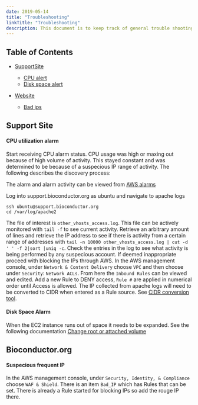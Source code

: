 ```yaml
---
date: 2019-05-14
title: "Troubleshooting"
linkTitle: "Troubleshooting"
description: This document is to keep track of general trouble shooting for any AWS related project or service. 
---
```


## Table of Contents
- [SupportSite](#supportsite)
    * [CPU alert](#cpualert)
    * [Disk space alert](#diskalert)

- [Website](#website)
    * [Bad ips](#badips)


<a name="supportsite"></a>

## Support Site

<a name="cpualert"></a>

#### CPU utilization alarm 

Start receiving CPU alarm status. CPU usage was high or maxing out because of
high volume of activity. This stayed constant and was determined to be because
of a suspecious IP range of activity. The following describes the discovery
process: 

The alarm and alarm activity can be viewed from [AWS alarms](https://console.aws.amazon.com/cloudwatch/home?region=us-east-1#alarm:alarmFilter=ANY)


Log into support.bioconductor.org as ubuntu and navigate to apache logs

```
ssh ubuntu@support.bioconductor.org 
cd /var/log/apache2
```

The file of interest is `other_vhosts_access.log`. This file can be actively
monitored with `tail -f` to see current activity. Retrieve an arbitrary amount
of lines and retrieve the IP address to see if there is activity from a certain
range of addresses with `tail -n 10000 other_vhosts_access.log | cut -d ' ' -f
2|sort |uniq -c`. Check the entries in the log to see what activity is being
performed by any suspecious account. If deemed inappropriate proceed with
blocking the IPs through AWS. In the AWS management console, under `Network &
Content Delivery` choose `VPC` and then choose under `Security`:  `Network
ACLs`.  From here the `Inbound Rules` can be viewed and edited. Add a new Rule
to DENY access, `Rule #` are applied in numerical order until Access is
allowed.  The IP collected from apache logs will need to be converted to CIDR
when entered as a Rule source.  See [CIDR conversion tool](https://www.ipaddressguide.com/cidr).  


<a name="diskalert"></a>

#### Disk Space Alarm

When the EC2 instance runs out of space it needs to be expanded.
See the following documentation [Change root or attached volume](https://github.com/Bioconductor/AWS_management/blob/master/docs/EC2_resize.md#change-root-or-attached-volume)


<a name="website"></a>

## Bioconductor.org

<a name="badips"></a>

#### Suspecious frequent IP 

In the AWS management console, under `Security, Identity, & Compliance` choose
`WAF & Shield`.  There is an item `Bad_IP` which has Rules that can be
set. There is already a Rule started for blocking IPs so add the rouge IP
there. 